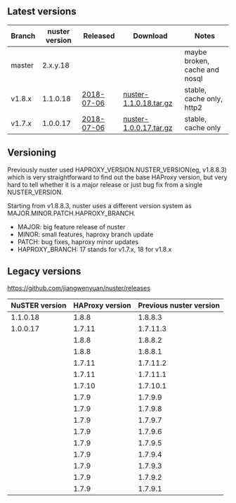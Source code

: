
## Latest versions

Branch | nuster version | Released        | Download                    | Notes
------ | -------------- | --------        | --------                    | -----
master | 2.x.y.18       |                 |                             | maybe broken, cache and nosql
v1.8.x | 1.1.0.18       | [2018-07-06][1] | [nuster-1.1.0.18.tar.gz][2] | stable, cache only, http2
v1.7.x | 1.0.0.17       | [2018-07-06][3] | [nuster-1.0.0.17.tar.gz][4] | stable, cache only

## Versioning

Previously nuster used HAPROXY_VERSION.NUSTER_VERSION(eg, v1.8.8.3) which is very straightforward to find out the base HAProxy version, but very hard to tell whether it is a major release or just bug fix from a single NUSTER_VERSION.

Starting from v1.8.8.3, nuster uses a different version system as MAJOR.MINOR.PATCH.HAPROXY_BRANCH.

* MAJOR: big feature release of nuster
* MINOR: small features, haproxy branch update
* PATCH: bug fixes, haproxy minor updates
* HAPROXY_BRANCH: 17 stands for v1.7.x, 18 for v1.8.x

## Legacy versions

https://github.com/jiangwenyuan/nuster/releases

| NuSTER version | HAProxy version | Previous nuster version
| -------------- | --------------- | ------------------
| 1.1.0.18       | 1.8.8           | 1.8.8.3
| 1.0.0.17       | 1.7.11          | 1.7.11.3
|                | 1.8.8           | 1.8.8.2
|                | 1.8.8           | 1.8.8.1
|                | 1.7.11          | 1.7.11.2
|                | 1.7.11          | 1.7.11.1
|                | 1.7.10          | 1.7.10.1
|                | 1.7.9           | 1.7.9.9
|                | 1.7.9           | 1.7.9.8
|                | 1.7.9           | 1.7.9.7
|                | 1.7.9           | 1.7.9.6
|                | 1.7.9           | 1.7.9.5
|                | 1.7.9           | 1.7.9.4
|                | 1.7.9           | 1.7.9.3
|                | 1.7.9           | 1.7.9.2
|                | 1.7.9           | 1.7.9.1


[1]:https://github.com/jiangwenyuan/nuster/releases/tag/v1.1.0.18
[2]:https://github.com/jiangwenyuan/nuster/releases/download/v1.1.0.18/nuster-1.1.0.18.tar.gz
[3]:https://github.com/jiangwenyuan/nuster/releases/tag/v1.0.0.17
[4]:https://github.com/jiangwenyuan/nuster/releases/download/v1.0.0.17/nuster-1.0.0.17.tar.gz
